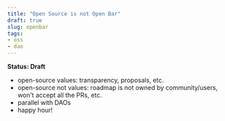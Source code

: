 ```yaml
---
title: "Open Source is not Open Bar"
draft: true
slug: openbar
tags:
- oss
- dao
---
```


**Status: Draft**

- open-source values: transparency, proposals, etc.
- open-source not values: roadmap is not owned by community/users, won't accept all the PRs, etc.
- parallel with DAOs
- happy hour!
